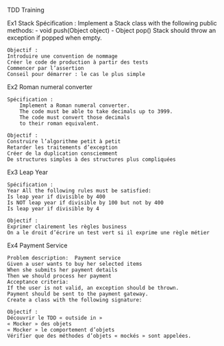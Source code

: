 TDD Training

Ex1 Stack
	Spécification :
		Implement a Stack class with the following public methods:
			- void push(Object object)
			- Object pop()
		Stack should throw an exception if popped when empty.

	Objectif :
	Introduire une convention de nommage
	Créer le code de production à partir des tests
	Commencer par l’assertion
	Conseil pour démarrer : le cas le plus simple

Ex2 Roman numeral converter

	Spécification :
		Implement a Roman numeral converter. 
		The code must be able to take decimals up to 3999.
		The code must convert those decimals
		to their roman equivalent.
		
	Objectif :
	Construire l’algorithme petit à petit
	Retarder les traitements d’exception
	Créer de la duplication consciemment
	De structures simples à des structures plus compliquées

Ex3 Leap Year

	Spécification :
	Year All the following rules must be satisfied:
	Is leap year if divisible by 400
	Is NOT leap year if divisible by 100 but not by 400
	Is leap year if divisible by 4
	
	Objectif :
	Exprimer clairement les règles business
	On a le droit d’écrire un test vert si il exprime une règle métier

Ex4 Payment Service

	Problem description:  Payment service
	Given a user wants to buy her selected items
	When she submits her payment details
	Then we should process her payment
	Acceptance criteria:
	If the user is not valid, an exception should be thrown.
	Payment should be sent to the payment gateway.
	Create a class with the following signature:
	
	Objectif :
	Découvrir le TDD « outside in »
	« Mocker » des objets
	« Mocker » le comportement d’objets
	Vérifier que des méthodes d’objets « mockés » sont appelées.
